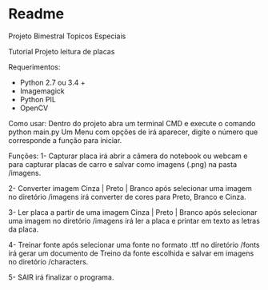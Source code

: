 # Readme
Projeto Bimestral Topicos Especiais

Tutorial Projeto leitura de placas

Requerimentos: 
- Python 2.7 ou 3.4 +
- Imagemagick
- Python PIL
- OpenCV

Como usar:
Dentro do projeto abra um terminal CMD e execute o comando python main.py 
  Um Menu com opções de irá aparecer, digite o número que corresponde a função para iniciar.
 

Funções:
1-	Capturar placa irá abrir a câmera do notebook ou webcam e para capturar placas de carro e salvar como imagens (.png) na pasta /imagens.

2-	Converter imagem Cinza | Preto | Branco após selecionar uma imagem no diretório /imagens irá converter de cores para Preto, Branco e Cinza.

3-	Ler placa a partir de uma imagem Cinza | Preto | Branco após selecionar uma imagem no diretório /imagens irá ler a placa e printar em texto as letras da placa.

4-	Treinar fonte após selecionar uma fonte no formato .ttf no diretório /fonts irá gerar um documento de Treino da fonte escolhida e salvar em imagens no diretório /characters. 

5-	SAIR irá finalizar o programa.
